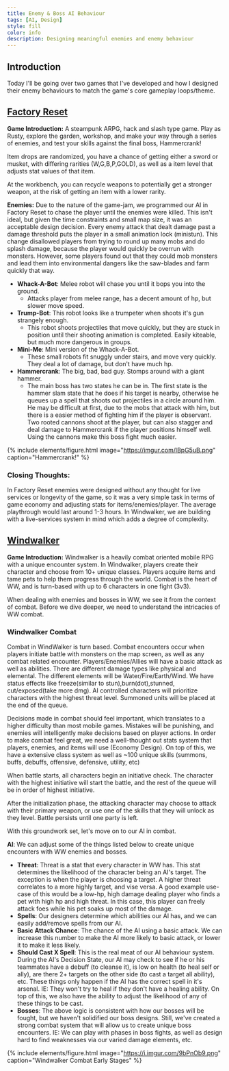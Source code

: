 ```yaml
---
title: Enemy & Boss AI Behaviour
tags: [AI, Design]
style: fill
color: info
description: Designing meaningful enemies and enemy behaviour
---
```


## Introduction
Today I'll be going over two games that I've developed and how I designed their enemy behaviours to match the game's core gameplay loops/theme.

## [Factory Reset](https://pauloboy.itch.io/factory-reset )
**Game Introduction:** 
A steampunk ARPG, hack and slash type game. Play as Rusty, explore the garden, workshop, and make your way through a series of enemies, and test your skills against the final boss, Hammercrank!

Item drops are randomized, you have a chance of getting either a sword or musket, with differing rarities (W,G,B,P,GOLD), as well as a item level that adjusts stat values of that item. 

At the workbench, you can recycle weapons to potentially get a stronger weapon, at the risk of getting an item with a lower rarity.


**Enemies:** Due to the nature of the game-jam, we programmed our AI in Factory Reset to chase the player until the enemies were killed. This isn't ideal, but given the time constraints and small map size, it was an acceptable design decision. Every enemy attack that dealt damage past a damage threshold puts the player in a small animation lock (ministun). This change disallowed players from trying to round up many mobs and do splash damage, because the player would quickly be overrun with monsters. However, some players found out that they could mob monsters and lead them into environmental dangers like the saw-blades and farm quickly that way.

- **Whack-A-Bot**: Melee robot will chase you until it bops you into the ground.
	+ Attacks player from melee range, has a decent amount of hp, but slower move speed.
- **Trump-Bot**: This robot looks like a trumpeter when shoots it's gun strangely enough.
	+ This robot shoots projectiles that move quickly, but they are stuck in position until their shooting animation is completed. Easily kiteable, but much more dangerous in groups.
- **Mini-Me**: Mini version of the Whack-A-Bot.
	+ These small robots fit snuggly under stairs, and move very quickly. They deal a lot of damage, but don't have much hp.
- **Hammercrank**: The big, bad, bad guy. Stomps around with a giant hammer.
	+ The main boss has two states he can be in. The first state is the hammer slam state that he does if his target is nearby, otherwise he queues up a spell that shoots out projectiles in a circle around him. He may be difficult at first, due to the mobs that attack with him, but there is a easier method of fighting him if the player is observant. Two rooted cannons shoot at the player, but can also stagger and deal damage to Hammercrank if the player positions himself well. Using the cannons make this boss fight much easier.
	
{% include elements/figure.html image="https://imgur.com/lBpG5uB.png" caption="Hammercrank!" %}

### Closing Thoughts:

In Factory Reset enemies were designed without any thought for live services or longevity of the game, so it was a very simple task in terms of game economy and adjusting stats for items/enemies/player. The average playthrough would last around 1-3 hours. In Windwalker, we are building with a live-services system in mind which adds a degree of complexity.

## [Windwalker](https://www.youtube.com/channel/UCPjoaAwzzFb87fzl507IqtA)
**Game Introduction:** 
Windwalker is a heavily combat oriented mobile RPG with a unique encounter system. In Windwalker, players create their character and choose from 10+ unique classes. Players acquire items and tame pets to help them progress through the world. Combat is the heart of WW, and is turn-based with up to 6 characters in one fight (3v3). 

When dealing with enemies and bosses in WW, we see it from the context of combat. Before we dive deeper, we need to understand the intricacies of WW combat.

### Windwalker Combat

Combat in WindWalker is turn based. Combat encounters occur when players initiate battle with monsters on the map screen, as well as any combat related encounter. 
Players/Enemies/Allies will have a basic attack as well as abilities. There are different damage types like physical and elemental. The different elements will be Water/Fire/Earth/Wind. We have status effects like freeze(similar to stun),burn(dot),stunned, cut/exposed(take more dmg). AI controlled characters will prioritize characters with the highest threat level. Summoned units will be placed at the end of the queue.

Decisions made in combat should feel important, which translates to a higher difficulty than most mobile games. Mistakes will be punishing, and enemies will intelligently make decisions based on player actions. In order to make combat feel great, we need a well-thought out stats system that players, enemies, and items will use (Economy Design). On top of this, we have a extensive class system as well as ~100 unique skills (summons, buffs, debuffs, offensive, defensive, utility, etc)

When battle starts, all characters begin an initiative check. The character with the highest initiative will start the battle, and the rest of the queue will be in order of highest initiative.

After the initialization phase, the attacking character may choose to attack with their primary weapon, or use one of the skills that they will unlock as they level. Battle persists until one party is left.

With this groundwork set, let's move on to our AI in combat.

**AI**: We can adjust some of the things listed below to create unique encounters with WW enemies and bosses.
- **Threat**: Threat is a stat that every character in WW has. This stat determines the likelihood of the character being an AI's target. The exception is when the player is choosing a target. A higher threat correlates to a more highly target, and vise versa. A good example use-case of this would be a low-hp, high damage dealing player who finds a pet with high hp and high threat. In this case, this player can freely attack foes while his pet soaks up most of the damage.
- **Spells**: Our designers determine which abilities our AI has, and we can easily add/remove spells from our AI.
- **Basic Attack Chance**: The chance of the AI using a basic attack. We can increase this number to make the AI more likely to basic attack, or lower it to make it less likely.
- **Should Cast X Spell**: This is the real meat of our AI behaviour system. During the AI's Decision State, our AI may check to see if he or his teammates have a debuff (to cleanse it), is low on health (to heal self or ally), are there 2+ targets on the other side (to cast a target all ability), etc. These things only happen if the AI has the correct spell in it's arsenal. IE: They won't try to heal if they don't have a healing ability. On top of this, we also have the ability to adjust the likelihood of any of these things to be cast.
- **Bosses**: The above logic is consistent with how our bosses will be fought, but we haven't solidified our boss designs. Still, we've created a strong combat system that will allow us to create unique boss encounters. IE: We can play with phases in boss fights, as well as design hard to find weaknesses via our varied damage elements, etc.

	
{% include elements/figure.html image="https://i.imgur.com/9bPnOb9.png" caption="Windwalker Combat Early Stages" %}



